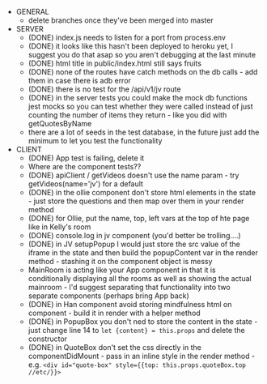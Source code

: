 - GENERAL
  - delete branches once they've been merged into master
- SERVER
  - (DONE) index.js needs to listen for a port from process.env 
  - (DONE) it looks like this hasn't been deployed to heroku yet, I suggest you do that asap so you aren't debugging at the last minute
  - (DONE) html title in public/index.html still says fruits
  - (DONE) none of the routes have catch methods on the db calls - add them in case there is adb error
  - (DONE) there is no test for the /api/v1/jv route
  - (DONE) in the server tests you could make the mock db functions jest mocks so you can test whether they were called instead of just counting the number of items they return - like you did with getQuotesByName
  - there are a lot of seeds in the test database, in the future just add the minimum to let you test the functionality
- CLIENT
  - (DONE) App test is failing, delete it
  - Where are the component tests??
  - (DONE) apiClient / getVideos doesn't use the name param - try getVideos(name='jv') for a default
  - (DONE) in the ollie component don't store html elements in the state - just store the questions and then map over them in your render method
  - (DONE) for Ollie, put the name, top, left vars at the top of hte page like in Kelly's room
  - (DONE) console.log in jv component (you'd better be trolling....)
  - (DONE) in JV setupPopup I would just store the src value of the iframe in the state and then build the popupContent var in the render method - stashing it on the component object is messy
  - MainRoom is acting like your App component in that it is conditionally displaying all the rooms as well as showing the actual mainroom - I'd suggest separating that functionality into two separate components (perhaps bring App back)
  - (DONE) in Han component avoid storing mindfulness html on component - build it in render with a helper method
  - (DONE) in PopupBox you don't ned to store the content in the state - just change line 14 to `let {content} = this.props` and delete the constructor
  - (DONE) in QuoteBox don't set the css directly in the componentDidMount - pass in an inline style in the render method - e.g. `<div id="quote-box" style={{top: this.props.quoteBox.top //etc/}}>`



